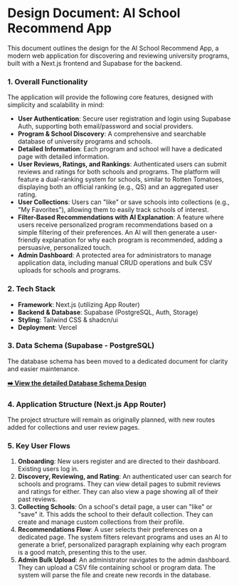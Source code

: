 # Design Document: AI School Recommend App

This document outlines the design for the AI School Recommend App, a modern web application for discovering and reviewing university programs, built with a Next.js frontend and Supabase for the backend.

### 1. Overall Functionality

The application will provide the following core features, designed with simplicity and scalability in mind:

*   **User Authentication**: Secure user registration and login using Supabase Auth, supporting both email/password and social providers.
*   **Program & School Discovery**: A comprehensive and searchable database of university programs and schools.
*   **Detailed Information**: Each program and school will have a dedicated page with detailed information.
*   **User Reviews, Ratings, and Rankings**: Authenticated users can submit reviews and ratings for both schools and programs. The platform will feature a dual-ranking system for schools, similar to Rotten Tomatoes, displaying both an official ranking (e.g., QS) and an aggregated user rating.
*   **User Collections**: Users can "like" or save schools into collections (e.g., "My Favorites"), allowing them to easily track schools of interest.
*   **Filter-Based Recommendations with AI Explanation**: A feature where users receive personalized program recommendations based on a simple filtering of their preferences. An AI will then generate a user-friendly explanation for why each program is recommended, adding a persuasive, personalized touch.
*   **Admin Dashboard**: A protected area for administrators to manage application data, including manual CRUD operations and bulk CSV uploads for schools and programs.

### 2. Tech Stack

*   **Framework**: Next.js (utilizing App Router)
*   **Backend & Database**: Supabase (PostgreSQL, Auth, Storage)
*   **Styling**: Tailwind CSS & shadcn/ui
*   **Deployment**: Vercel

### 3. Data Schema (Supabase - PostgreSQL)

The database schema has been moved to a dedicated document for clarity and easier maintenance.

**[➡️ View the detailed Database Schema Design](./schema-design.md)**

### 4. Application Structure (Next.js App Router)
The project structure will remain as originally planned, with new routes added for collections and user review pages.

### 5. Key User Flows

1.  **Onboarding**: New users register and are directed to their dashboard. Existing users log in.
2.  **Discovery, Reviewing, and Rating**: An authenticated user can search for schools and programs. They can view detail pages to submit reviews and ratings for either. They can also view a page showing all of their past reviews.
3.  **Collecting Schools**: On a school's detail page, a user can "like" or "save" it. This adds the school to their default collection. They can create and manage custom collections from their profile.
4.  **Recommendations Flow**: A user selects their preferences on a dedicated page. The system filters relevant programs and uses an AI to generate a brief, personalized paragraph explaining why each program is a good match, presenting this to the user.
5.  **Admin Bulk Upload**: An administrator navigates to the admin dashboard. They can upload a CSV file containing school or program data. The system will parse the file and create new records in the database.
